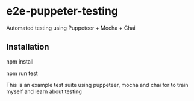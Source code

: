 # e2e-puppeter-testing
Automated testing using Puppeteer + Mocha + Chai

## Installation
npm install

npm run test

This is an example test suite using puppeteer, mocha and chai for to train myself and learn about testing 
